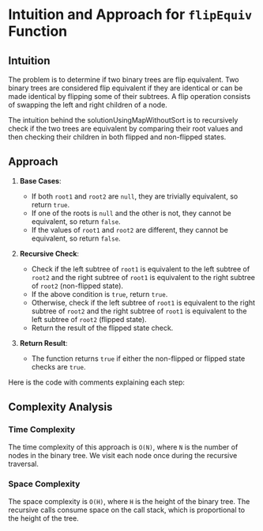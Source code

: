 # Intuition and Approach for `flipEquiv` Function

## Intuition

The problem is to determine if two binary trees are flip equivalent. Two binary trees are considered flip equivalent if they are identical or can be made identical by flipping some of their subtrees. A flip operation consists of swapping the left and right children of a node.

The intuition behind the solutionUsingMapWithoutSort is to recursively check if the two trees are equivalent by comparing their root values and then checking their children in both flipped and non-flipped states.

## Approach

1. **Base Cases**:
    - If both `root1` and `root2` are `null`, they are trivially equivalent, so return `true`.
    - If one of the roots is `null` and the other is not, they cannot be equivalent, so return `false`.
    - If the values of `root1` and `root2` are different, they cannot be equivalent, so return `false`.

2. **Recursive Check**:
    - Check if the left subtree of `root1` is equivalent to the left subtree of `root2` and the right subtree of `root1` is equivalent to the right subtree of `root2` (non-flipped state).
    - If the above condition is `true`, return `true`.
    - Otherwise, check if the left subtree of `root1` is equivalent to the right subtree of `root2` and the right subtree of `root1` is equivalent to the left subtree of `root2` (flipped state).
    - Return the result of the flipped state check.

3. **Return Result**:
    - The function returns `true` if either the non-flipped or flipped state checks are `true`.

Here is the code with comments explaining each step:

## Complexity Analysis
### Time Complexity
The time complexity of this approach is `O(N)`, where `N` is the number of nodes in the binary tree. We visit each node once during the recursive traversal.
### Space Complexity
The space complexity is `O(H)`, where `H` is the height of the binary tree. The recursive calls consume space on the call stack, which is proportional to the height of the tree.

